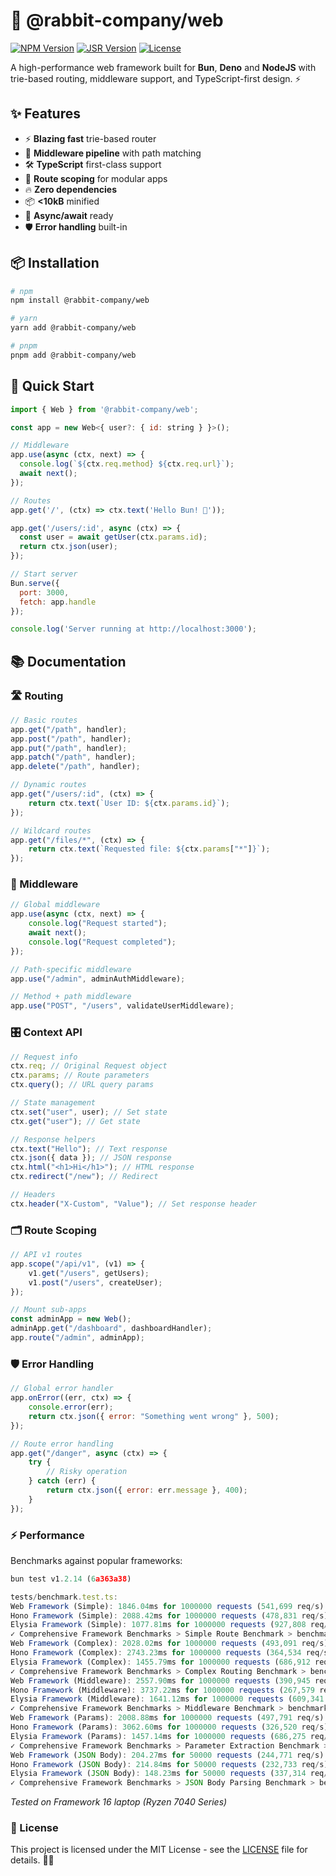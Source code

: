 # 🚀 @rabbit-company/web

[![NPM Version](https://img.shields.io/npm/v/@rabbit-company/web)](https://www.npmjs.com/package/@rabbit-company/web)
[![JSR Version](https://jsr.io/badges/@rabbit-company/web)](https://jsr.io/@rabbit-company/web)
[![License](https://img.shields.io/npm/l/@rabbit-company/web)](LICENSE)

A high-performance web framework built for **Bun**, **Deno** and **NodeJS** with trie-based routing, middleware support, and TypeScript-first design. ⚡

## ✨ Features

- ⚡ **Blazing fast** trie-based router
- 🧩 **Middleware pipeline** with path matching
- 🛠 **TypeScript** first-class support
- 🧭 **Route scoping** for modular apps
- 🔥 **Zero dependencies**
- 📦 **<10kB** minified
- 🧵 **Async/await** ready
- 🛡 **Error handling** built-in

## 📦 Installation

```bash
# npm
npm install @rabbit-company/web

# yarn
yarn add @rabbit-company/web

# pnpm
pnpm add @rabbit-company/web
```

## 🎯 Quick Start

```js
import { Web } from '@rabbit-company/web';

const app = new Web<{ user?: { id: string } }>();

// Middleware
app.use(async (ctx, next) => {
  console.log(`${ctx.req.method} ${ctx.req.url}`);
  await next();
});

// Routes
app.get('/', (ctx) => ctx.text('Hello Bun! 🐇'));

app.get('/users/:id', async (ctx) => {
  const user = await getUser(ctx.params.id);
  return ctx.json(user);
});

// Start server
Bun.serve({
  port: 3000,
  fetch: app.handle
});

console.log('Server running at http://localhost:3000');
```

## 📚 Documentation

### 🛣 Routing

```js
// Basic routes
app.get("/path", handler);
app.post("/path", handler);
app.put("/path", handler);
app.patch("/path", handler);
app.delete("/path", handler);

// Dynamic routes
app.get("/users/:id", (ctx) => {
	return ctx.text(`User ID: ${ctx.params.id}`);
});

// Wildcard routes
app.get("/files/*", (ctx) => {
	return ctx.text(`Requested file: ${ctx.params["*"]}`);
});
```

### 🧩 Middleware

```js
// Global middleware
app.use(async (ctx, next) => {
	console.log("Request started");
	await next();
	console.log("Request completed");
});

// Path-specific middleware
app.use("/admin", adminAuthMiddleware);

// Method + path middleware
app.use("POST", "/users", validateUserMiddleware);
```

### 🎛 Context API

```js
// Request info
ctx.req; // Original Request object
ctx.params; // Route parameters
ctx.query(); // URL query params

// State management
ctx.set("user", user); // Set state
ctx.get("user"); // Get state

// Response helpers
ctx.text("Hello"); // Text response
ctx.json({ data }); // JSON response
ctx.html("<h1>Hi</h1>"); // HTML response
ctx.redirect("/new"); // Redirect

// Headers
ctx.header("X-Custom", "Value"); // Set response header
```

### 🗂 Route Scoping

```js
// API v1 routes
app.scope("/api/v1", (v1) => {
	v1.get("/users", getUsers);
	v1.post("/users", createUser);
});

// Mount sub-apps
const adminApp = new Web();
adminApp.get("/dashboard", dashboardHandler);
app.route("/admin", adminApp);
```

### 🛡 Error Handling

```js
// Global error handler
app.onError((err, ctx) => {
	console.error(err);
	return ctx.json({ error: "Something went wrong" }, 500);
});

// Route error handling
app.get("/danger", async (ctx) => {
	try {
		// Risky operation
	} catch (err) {
		return ctx.json({ error: err.message }, 400);
	}
});
```

### ⚡ Performance

Benchmarks against popular frameworks:

```js
bun test v1.2.14 (6a363a38)

tests/benchmark.test.ts:
Web Framework (Simple): 1846.04ms for 1000000 requests (541,699 req/s) (checksum: 16917279)
Hono Framework (Simple): 2088.42ms for 1000000 requests (478,831 req/s) (checksum: 16916727)
Elysia Framework (Simple): 1077.81ms for 1000000 requests (927,808 req/s) (checksum: 16916772)
✓ Comprehensive Framework Benchmarks > Simple Route Benchmark > benchmarks simple GET route [5074.96ms]
Web Framework (Complex): 2028.02ms for 1000000 requests (493,091 req/s) (checksum: 23023000)
Hono Framework (Complex): 2743.23ms for 1000000 requests (364,534 req/s) (checksum: 23023000)
Elysia Framework (Complex): 1455.79ms for 1000000 requests (686,912 req/s) (checksum: 23023000)
✓ Comprehensive Framework Benchmarks > Complex Routing Benchmark > benchmarks complex routing scenarios [6241.95ms]
Web Framework (Middleware): 2557.90ms for 1000000 requests (390,945 req/s) (checksum: 80080024)
Hono Framework (Middleware): 3737.22ms for 1000000 requests (267,579 req/s) (checksum: 80080024)
Elysia Framework (Middleware): 1641.12ms for 1000000 requests (609,341 req/s) (checksum: 80080024)
✓ Comprehensive Framework Benchmarks > Middleware Benchmark > benchmarks middleware performance [7953.94ms]
Web Framework (Params): 2008.88ms for 1000000 requests (497,791 req/s) (checksum: 27227200)
Hono Framework (Params): 3062.60ms for 1000000 requests (326,520 req/s) (checksum: 21421400)
Elysia Framework (Params): 1457.14ms for 1000000 requests (686,275 req/s) (checksum: 27227200)
✓ Comprehensive Framework Benchmarks > Parameter Extraction Benchmark > benchmarks parameter extraction performance [6544.95ms]
Web Framework (JSON Body): 204.27ms for 50000 requests (244,771 req/s) (checksum: 5490984)
Hono Framework (JSON Body): 214.84ms for 50000 requests (232,733 req/s) (checksum: 5490984)
Elysia Framework (JSON Body): 148.23ms for 50000 requests (337,314 req/s) (checksum: 5490984)
✓ Comprehensive Framework Benchmarks > JSON Body Parsing Benchmark > benchmarks JSON body parsing performance [588.00ms]
```

_Tested on Framework 16 laptop (Ryzen 7040 Series)_

### 📄 License

This project is licensed under the MIT License - see the [LICENSE](https://github.com/Rabbit-Company/Web-JS/blob/main/LICENSE) file for details. 🐇💕
